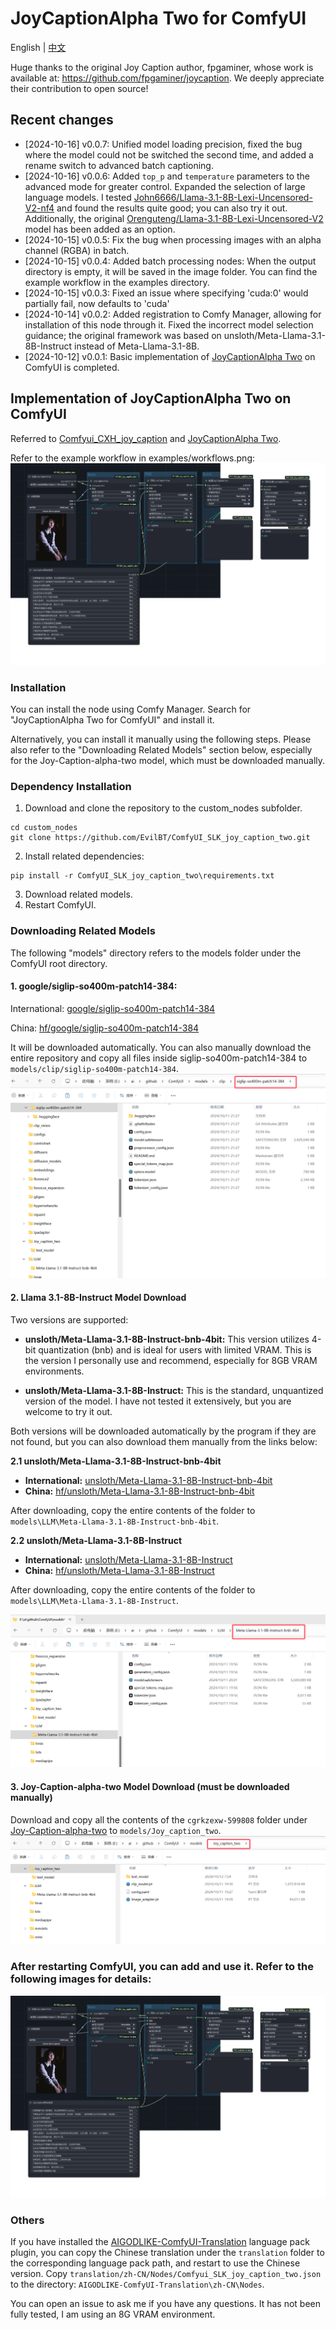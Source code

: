 # JoyCaptionAlpha Two for ComfyUI
English | [中文](./readme.md)

Huge thanks to the original Joy Caption author, fpgaminer, whose work is available at: https://github.com/fpgaminer/joycaption. We deeply appreciate their contribution to open source!

## Recent changes
* [2024-10-16] v0.0.7: Unified model loading precision, fixed the bug where the model could not be switched the second time, and added a rename switch to advanced batch captioning.
* [2024-10-16] v0.0.6: Added `top_p` and `temperature` parameters to the advanced mode for greater control. Expanded the selection of large language models. I tested [John6666/Llama-3.1-8B-Lexi-Uncensored-V2-nf4](https://huggingface.co/John6666/Llama-3.1-8B-Lexi-Uncensored-V2-nf4) and found the results quite good; you can also try it out. Additionally, the original [Orenguteng/Llama-3.1-8B-Lexi-Uncensored-V2](https://huggingface.co/Orenguteng/Llama-3.1-8B-Lexi-Uncensored-V2) model has been added as an option.
* [2024-10-15] v0.0.5: Fix the bug when processing images with an alpha channel (RGBA) in batch.
* [2024-10-15] v0.0.4: Added batch processing nodes: When the output directory is empty, it will be saved in the image folder.  You can find the example workflow in the examples directory.
* [2024-10-15] v0.0.3: Fixed an issue where specifying 'cuda:0' would partially fail, now defaults to 'cuda'
* [2024-10-14] v0.0.2: Added registration to Comfy Manager, allowing for installation of this node through it. Fixed the incorrect model selection guidance; the original framework was based on unsloth/Meta-Llama-3.1-8B-Instruct instead of Meta-Llama-3.1-8B.
* [2024-10-12] v0.0.1: Basic implementation of [JoyCaptionAlpha Two](https://huggingface.co/spaces/fancyfeast/joy-caption-alpha-two) on ComfyUI is completed.


## Implementation of JoyCaptionAlpha Two on ComfyUI

Referred to [Comfyui_CXH_joy_caption](https://github.com/StartHua/Comfyui_CXH_joy_caption) and [JoyCaptionAlpha Two](https://huggingface.co/spaces/fancyfeast/joy-caption-alpha-two).

Refer to the example workflow in examples/workflows.png:
![image](./examples/workflows.png)

### Installation

You can install the node using Comfy Manager. Search for "JoyCaptionAlpha Two for ComfyUI" and install it.

Alternatively, you can install it manually using the following steps. Please also refer to the "Downloading Related Models" section below, especially for the Joy-Caption-alpha-two model, which must be downloaded manually.

### Dependency Installation

1. Download and clone the repository to the custom_nodes subfolder.
```
cd custom_nodes
git clone https://github.com/EvilBT/ComfyUI_SLK_joy_caption_two.git
```
2. Install related dependencies:
```
pip install -r ComfyUI_SLK_joy_caption_two\requirements.txt
```
3. Download related models.
4. Restart ComfyUI.

### Downloading Related Models
The following "models" directory refers to the models folder under the ComfyUI root directory.

#### 1. google/siglip-so400m-patch14-384:

International: [google/siglip-so400m-patch14-384](https://huggingface.co/google/siglip-so400m-patch14-384)

China: [hf/google/siglip-so400m-patch14-384](https://hf-mirror.com/google/siglip-so400m-patch14-384)

It will be downloaded automatically. You can also manually download the entire repository and copy all files inside siglip-so400m-patch14-384 to `models/clip/siglip-so400m-patch14-384`.
![image](./examples/clip.png)

#### 2. Llama 3.1-8B-Instruct Model Download

Two versions are supported:

* **unsloth/Meta-Llama-3.1-8B-Instruct-bnb-4bit:** This version utilizes 4-bit quantization (bnb) and is ideal for users with limited VRAM. This is the version I personally use and recommend, especially for 8GB VRAM environments. 

* **unsloth/Meta-Llama-3.1-8B-Instruct:** This is the standard, unquantized version of the model. I have not tested it extensively, but you are welcome to try it out.

Both versions will be downloaded automatically by the program if they are not found, but you can also download them manually from the links below:

**2.1 unsloth/Meta-Llama-3.1-8B-Instruct-bnb-4bit**

* **International:** [unsloth/Meta-Llama-3.1-8B-Instruct-bnb-4bit](https://huggingface.co/unsloth/Meta-Llama-3.1-8B-Instruct-bnb-4bit)
* **China:** [hf/unsloth/Meta-Llama-3.1-8B-Instruct-bnb-4bit](https://hf-mirror.com/unsloth/Meta-Llama-3.1-8B-Instruct-bnb-4bit)

After downloading, copy the entire contents of the folder to `models\LLM\Meta-Llama-3.1-8B-Instruct-bnb-4bit`.

**2.2 unsloth/Meta-Llama-3.1-8B-Instruct**

* **International:** [unsloth/Meta-Llama-3.1-8B-Instruct](https://huggingface.co/unsloth/Meta-Llama-3.1-8B-Instruct)
* **China:** [hf/unsloth/Meta-Llama-3.1-8B-Instruct](https://hf-mirror.com/unsloth/Meta-Llama-3.1-8B-Instruct)

After downloading, copy the entire contents of the folder to `models\LLM\Meta-Llama-3.1-8B-Instruct`.

![image](./examples/Llama3.1-8b.png)

#### 3. Joy-Caption-alpha-two Model Download (must be downloaded manually)

Download and copy all the contents of the `cgrkzexw-599808` folder under [Joy-Caption-alpha-two](https://huggingface.co/spaces/fancyfeast/joy-caption-alpha-two/tree/main) to `models/Joy_caption_two`.
![image](./examples/joy_caption.png)

### After restarting ComfyUI, you can add and use it. Refer to the following images for details:
![image](./examples/workflows.png)

### Others

If you have installed the [AIGODLIKE-ComfyUI-Translation](https://github.com/AIGODLIKE/AIGODLIKE-ComfyUI-Translation) language pack plugin, you can copy the Chinese translation under the `translation` folder to the corresponding language pack path, and restart to use the Chinese version.
Copy `translation/zh-CN/Nodes/Comfyui_SLK_joy_caption_two.json` to the directory: `AIGODLIKE-ComfyUI-Translation\zh-CN\Nodes`.

You can open an issue to ask me if you have any questions. It has not been fully tested, I am using an 8G VRAM environment.